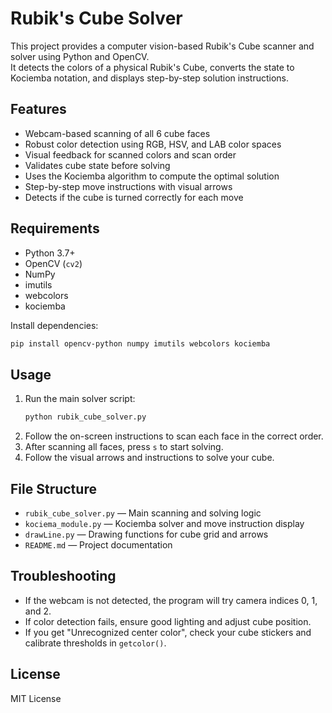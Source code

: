 # Rubik's Cube Solver

This project provides a computer vision-based Rubik's Cube scanner and solver using Python and OpenCV.  
It detects the colors of a physical Rubik's Cube, converts the state to Kociemba notation, and displays step-by-step solution instructions.

## Features

- Webcam-based scanning of all 6 cube faces
- Robust color detection using RGB, HSV, and LAB color spaces
- Visual feedback for scanned colors and scan order
- Validates cube state before solving
- Uses the Kociemba algorithm to compute the optimal solution
- Step-by-step move instructions with visual arrows
- Detects if the cube is turned correctly for each move

## Requirements

- Python 3.7+
- OpenCV (`cv2`)
- NumPy
- imutils
- webcolors
- kociemba

Install dependencies:
```bash
pip install opencv-python numpy imutils webcolors kociemba
```

## Usage

1. Run the main solver script:
    ```bash
    python rubik_cube_solver.py
    ```
2. Follow the on-screen instructions to scan each face in the correct order.
3. After scanning all faces, press `s` to start solving.
4. Follow the visual arrows and instructions to solve your cube.

## File Structure

- `rubik_cube_solver.py` — Main scanning and solving logic
- `kociema_module.py` — Kociemba solver and move instruction display
- `drawLine.py` — Drawing functions for cube grid and arrows
- `README.md` — Project documentation

## Troubleshooting

- If the webcam is not detected, the program will try camera indices 0, 1, and 2.
- If color detection fails, ensure good lighting and adjust cube position.
- If you get "Unrecognized center color", check your cube stickers and calibrate thresholds in `getcolor()`.

## License

MIT License
